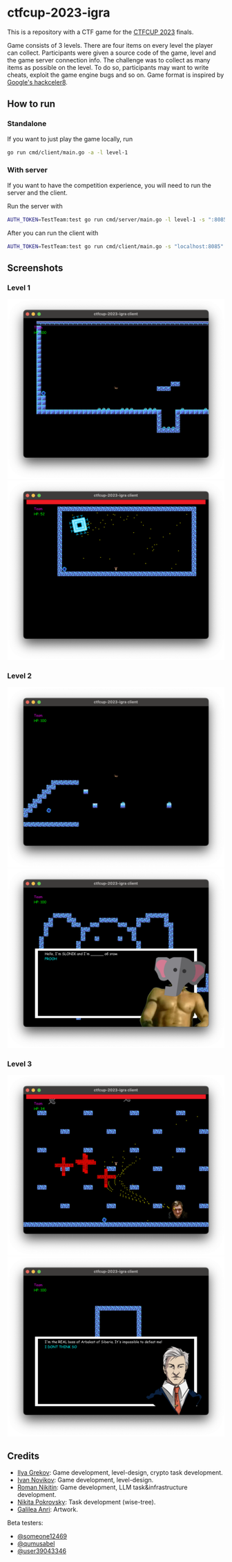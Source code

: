 # ctfcup-2023-igra

This is a repository with a CTF game for the [CTFCUP 2023](https://ctfcup.ru/) finals.

Game consists of 3 levels. There are four items on every level the player can collect.
Participants were given a source code of the game, level and the game server connection info.
The challenge was to collect as many items as possible on the level. To do so, participants may want to write cheats, exploit the game engine bugs and so on.
Game format is inspired by [Google's hackceler8](https://capturetheflag.withgoogle.com/hackceler8).

## How to run

### Standalone

If you want to just play the game locally, run 

```bash
go run cmd/client/main.go -a -l level-1
```

### With server
If you want to have the competition experience, you will need to run the server and the client.

Run the server with
```bash
AUTH_TOKEN=TestTeam:test go run cmd/server/main.go -l level-1 -s ":8085"
```

After you can run the client with
```bash
AUTH_TOKEN=TestTeam:test go run cmd/client/main.go -s "localhost:8085" -l level-1
```

## Screenshots

### Level 1
![Level 1 run](./screenshots/level-1-run.png) ![Level 1 boss](./screenshots/level-1-boss.png)

### Level 2
![Level 2 jump](./screenshots/level-2-jump.png) ![Level 2 slon](./screenshots/level-2-slon.png)

### Level 3
![Level 3 boss](./screenshots/level-3-boss.png) ![Level 2 llm](./screenshots/level-3-llm.png)


## Credits

- [Ilya Grekov](https://github.com/b1r1b1r1): Game development, level-design, crypto task development.
- [Ivan Novikov](https://github.com/jnovikov): Game development, level-design.
- [Roman Nikitin](https://github.com/pomo-mondreganto): Game development, LLM task&infrastructure development.
- [Nikita Pokrovsky](https://github.com/falamous): Task development (wise-tree).
- [Galilea Anri](https://vk.com/mangalileathecreativesquad): Artwork.

Beta testers:
- [@someone12469](https://github.com/someone12469)
- [@qumusabel](https://github.com/qumusabel)
- [@user39043346](https://github.com/user39043346)
